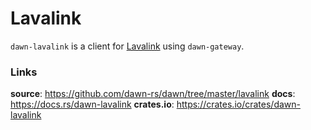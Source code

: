 # Lavalink

`dawn-lavalink` is a client for [Lavalink] using `dawn-gateway`.

### Links

**source**: <https://github.com/dawn-rs/dawn/tree/master/lavalink>
**docs**: <https://docs.rs/dawn-lavalink>
**crates.io**: <https://crates.io/crates/dawn-lavalink>

[Lavalink]: https://github.com/Frederikam/Lavalink
